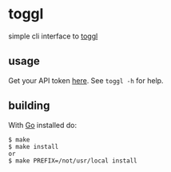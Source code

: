 # toggl

simple cli interface to [toggl](https://toggl.com)

## usage

Get your API token [here](https://toggl.com/app/profile). 
See `toggl -h` for help.

## building

With [Go](https://golang.org) installed do:

```
$ make
$ make install
or
$ make PREFIX=/not/usr/local install
```
